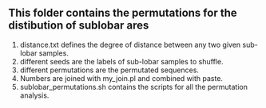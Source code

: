 ## This folder contains the permutations for the distibution of sublobar ares
1. distance.txt defines the degree of distance between any two given sub-lobar samples. 
2. different seeds are the labels of sub-lobar samples to shuffle.
3. different permutations are the permutated sequences.
4. Numbers are joined with my_join.pl and combined with paste.
5. sublobar_permutations.sh contains the scripts for all the permutation analysis.
